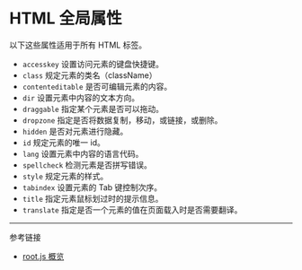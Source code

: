 # HTML 全局属性

以下这些属性适用于所有 HTML 标签。

* `accesskey` 设置访问元素的键盘快捷键。
* `class` 规定元素的类名（className）
* `contenteditable` 是否可编辑元素的内容。
* `dir` 设置元素中内容的文本方向。
* `draggable` 指定某个元素是否可以拖动。
* `dropzone` 指定是否将数据复制，移动，或链接，或删除。
* `hidden` 是否对元素进行隐藏。
* `id` 规定元素的唯一 id。
* `lang` 设置元素中内容的语言代码。
* `spellcheck` 检测元素是否拼写错误。
* `style` 规定元素的样式。
* `tabindex` 设置元素的 Tab 键控制次序。
* `title` 指定元素鼠标划过时的提示信息。
* `translate` 指定是否一个元素的值在页面载入时是否需要翻译。

---
参考链接

* [root.js 概览](/root.js/overview.md)